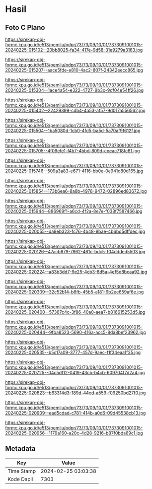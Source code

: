 # Hasil

## Foto C Plano

https://sirekap-obj-formc.kpu.go.id/e513/pemilu/pdpr/73/73/09/10/01/7373091001015-20240225-015102--20bb8025-fa34-417e-9d58-31e9279a3163.jpg

https://sirekap-obj-formc.kpu.go.id/e513/pemilu/pdpr/73/73/09/10/01/7373091001015-20240225-015207--aace5fde-e810-4ac2-807f-24342eecc865.jpg

https://sirekap-obj-formc.kpu.go.id/e513/pemilu/pdpr/73/73/09/10/01/7373091001015-20240225-015304--1ace4a54-e322-4727-9b3c-9df04e54ff26.jpg

https://sirekap-obj-formc.kpu.go.id/e513/pemilu/pdpr/73/73/09/10/01/7373091001015-20240225-015402--22429399-cdb4-4a53-af57-9d017a556562.jpg

https://sirekap-obj-formc.kpu.go.id/e513/pemilu/pdpr/73/73/09/10/01/7373091001015-20240225-015504--1ba5080d-1cb0-4fd5-ba5d-5a70af9f612f.jpg

https://sirekap-obj-formc.kpu.go.id/e513/pemilu/pdpr/73/73/09/10/01/7373091001015-20240225-015705--4f09efe1-f4b7-4bbd-809d-ceeac718fc81.jpg

https://sirekap-obj-formc.kpu.go.id/e513/pemilu/pdpr/73/73/09/10/01/7373091001015-20240225-015746--509a3a83-e671-4116-bb0e-0e941d80d165.jpg

https://sirekap-obj-formc.kpu.go.id/e513/pemilu/pdpr/73/73/09/10/01/7373091001015-20240225-015854--173b6ea6-8a8b-4978-9472-02896ed83672.jpg

https://sirekap-obj-formc.kpu.go.id/e513/pemilu/pdpr/73/73/09/10/01/7373091001015-20240225-015944--886969f1-a6cd-4f2a-8e7e-f038f7587466.jpg

https://sirekap-obj-formc.kpu.go.id/e513/pemilu/pdpr/73/73/09/10/01/7373091001015-20240225-020055--da9eb323-fc76-4b48-9bae-4b6bd5dffdec.jpg

https://sirekap-obj-formc.kpu.go.id/e513/pemilu/pdpr/73/73/09/10/01/7373091001015-20240225-020126--47acb679-7862-461c-bdc5-f04ddded5503.jpg

https://sirekap-obj-formc.kpu.go.id/e513/pemilu/pdpr/73/73/09/10/01/7373091001015-20240225-020224--a83b3dd7-9e25-4cb3-8d5a-4ef5d8bcaa92.jpg

https://sirekap-obj-formc.kpu.go.id/e513/pemilu/pdpr/73/73/09/10/01/7373091001015-20240225-020309--32c52b14-b6fb-45b5-a181-9b2ee659af6e.jpg

https://sirekap-obj-formc.kpu.go.id/e513/pemilu/pdpr/73/73/09/10/01/7373091001015-20240225-020400--57367c4c-3f86-40a0-aea7-b816615253d5.jpg

https://sirekap-obj-formc.kpu.go.id/e513/pemilu/pdpr/73/73/09/10/01/7373091001015-20240225-020444--9fba8523-5690-416a-acc5-8da8bef23962.jpg

https://sirekap-obj-formc.kpu.go.id/e513/pemilu/pdpr/73/73/09/10/01/7373091001015-20240225-020535--b5c17a09-3777-457d-9aec-f1f34eaa1f35.jpg

https://sirekap-obj-formc.kpu.go.id/e513/pemilu/pdpr/73/73/09/10/01/7373091001015-20240225-020725--04c5df12-0419-43cb-b4cb-609704f7d2a4.jpg

https://sirekap-obj-formc.kpu.go.id/e513/pemilu/pdpr/73/73/09/10/01/7373091001015-20240225-020823--b63314d3-189d-44cd-a559-f09250bd27f0.jpg

https://sirekap-obj-formc.kpu.go.id/e513/pemilu/pdpr/73/73/09/10/01/7373091001015-20240225-020909--ead5cdad-c781-414b-a0d6-09d45538cb13.jpg

https://sirekap-obj-formc.kpu.go.id/e513/pemilu/pdpr/73/73/09/10/01/7373091001015-20240225-020956--1179a160-a20c-4d28-9216-b87f0bda69c1.jpg


## Metadata

| Key        | Value               |
| ---------- | ------------------- |
| Time Stamp | 2024-02-25 03:03:38 |
| Kode Dapil | 7303                |



